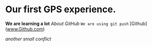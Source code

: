 # Our first GPS experience.

**We are learning a lot**
*About GitHub*
`We are using git push`
[Github] (www.Github.com)

*another small conflict*